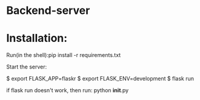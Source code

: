 # Backend-server

# Installation: 

Run(in the shell):pip install -r requirements.txt

Start the server:

$ export FLASK_APP=flaskr
$ export FLASK_ENV=development
$ flask run

if flask run doesn't work, then run: python __init__.py
